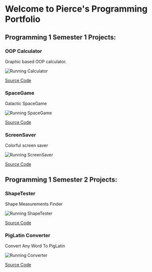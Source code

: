  # Welcome to Pierce's Programming Portfolio

 ## Programming 1 Semester 1 Projects:
 
 ### OOP Calculator
 Graphic based OOP calculator.
 
 ![Running Calculator](https://github.com/PierceASkyGle13/PierceASkyGle13/blob/main/images/calc.png?raw=true)
 
 [Source Code](https://github.com/PierceASkyGle13/PierceASkyGle13/tree/gh-pages/src/calc)
 
 ### SpaceGame
 Galactic SpaceGame
 
 ![Running SpaceGame](https://github.com/PierceASkyGle13/PierceASkyGle13/blob/gh-pages/images/Space.png?raw=true)
 
 [Source Code](https://github.com/PierceASkyGle13/PierceASkyGle13/tree/gh-pages/src/spacegame)
 
 ### ScreenSaver
 Colorful screen saver
 
 ![Running ScreenSaver](https://github.com/PierceASkyGle13/PierceASkyGle13/blob/gh-pages/images/ScreenSaver.png?raw=true)

 [Source Code](https://github.com/PierceASkyGle13/PierceASkyGle13/tree/gh-pages/src/screensaver)
 
 ## Programming 1 Semester 2 Projects:
 
### ShapeTester
Shape Measurements Finder

![Running ShapeTester](https://github.com/PierceASkyGle13/PierceASkyGle13/blob/gh-pages/images/Box.png?raw=true)

[Source Code](https://github.com/PierceASkyGle13/PierceASkyGle13/tree/gh-pages/src/ShapeTester)

### PigLatin Converter
Convert Any Word To PigLatin

![Running Converter](https://github.com/PierceASkyGle13/PierceASkyGle13/blob/gh-pages/images/PigLatin.png?raw=true)

[Source Code](https://github.com/PierceASkyGle13/PierceASkyGle13/tree/gh-pages/src/PigLatin)
